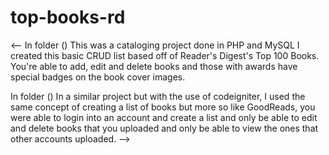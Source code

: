 # top-books-rd
<-- 
In folder ()
This was a cataloging project done in PHP and MySQL
I created this basic CRUD list based off of Reader's Digest's Top 100 Books.
You're able to add, edit and delete books and those with awards have special badges on the book cover images.

In folder ()
In a similar project but with the use of codeigniter, I used the same concept of creating a list of books but more so like GoodReads, you were able to login into an account and create a list and only be able to edit and delete books that you uploaded and only be able to view the ones that other accounts uploaded.
-->
